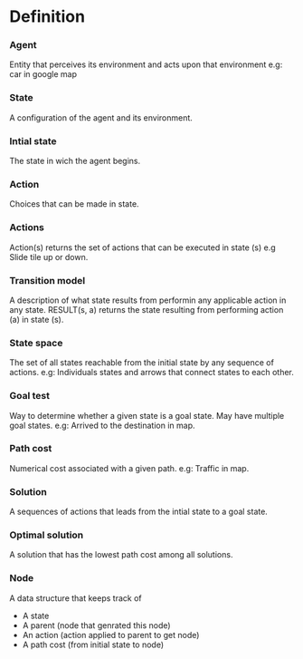 # Definition
### Agent
Entity that perceives its environment and acts upon that environment 
e.g: car in google map
### State
A configuration of the agent and its environment.
### Intial state
The state in wich the agent begins.
### Action
Choices that can be made in state.
### Actions
Action(s) returns the set of actions that can be executed in state (s) 
e.g Slide tile up or down.
### Transition model
A description of what state results from performin any applicable action in any state.
RESULT(s, a) returns the state resulting from performing action (a) in state (s).
### State space
The set of all states reachable from the initial state by any sequence of actions.
e.g: Individuals states and arrows that connect states to each other.
### Goal test
Way to determine whether a given state is a goal state.
May have multiple goal states.
e.g: Arrived to the destination in map.
### Path cost
Numerical cost associated with a given path.
e.g: Traffic in map.
### Solution
A sequences of actions that leads from the intial state to a goal state.
### Optimal solution
A solution that has the lowest path cost among all solutions.
### Node
A data structure that keeps track of 
- A state
- A parent (node that genrated this node)
- An action (action applied to parent to get node)
- A path cost (from initial state to node)

